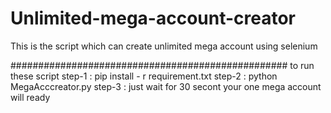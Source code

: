 # Unlimited-mega-account-creator
This is the script which can create unlimited mega account using selenium


##################################################
to run these script
step-1 : pip install - r requirement.txt
step-2 : python MegaAcccreator.py
step-3 : just wait for 30 secont your one mega account will ready
